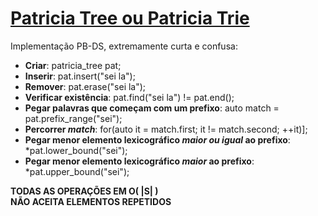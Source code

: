 # [Patricia Tree ou Patricia Trie](patricia_tree.cpp)
Implementação PB-DS, extremamente curta e confusa:  
- **Criar**: patricia_tree pat;  
- **Inserir**: pat.insert("sei la");   
- **Remover**: pat.erase("sei la");   
- **Verificar existência**: pat.find("sei la") != pat.end();  
- **Pegar palavras que começam com um prefixo**: auto match = pat.prefix_range("sei");  
- **Percorrer *match***: for(auto it = match.first; it != match.second; ++it)];  
- **Pegar menor elemento lexicográfico *maior ou igual* ao prefixo**: *pat.lower_bound("sei");  
- **Pegar menor elemento lexicográfico *maior* ao prefixo**: *pat.upper_bound("sei");  

**TODAS AS OPERAÇÕES EM O( |S| )**\
**NÃO ACEITA ELEMENTOS REPETIDOS**
